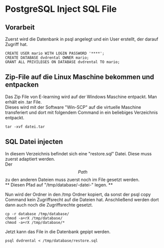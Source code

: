 # PostgreSQL Inject SQL File

## Vorarbeit
Zuerst wird die Datenbank in psql angelegt und ein User erstellt, der darauf Zugriff hat.

	CREATE USER mario WITH LOGIN PASSWORD '****';
	CREATE DATABASE dvdrental OWNER mario;
	GRANT ALL PRIVILEGES ON DATABASE dvdrental TO mario;
	
## Zip-File auf die Linux Maschine bekommen und entpacken
Das Zip File von E-learning wird auf der Windows Maschine entpackt. Man erhält ein .tar File.  
Dieses wird mit der Software "Win-SCP" auf die virtuelle Maschine transferiert und dort mit folgendem Command in ein beliebiges Verzeichnis entpackt.

	tar -xvf datei.tar
	
## SQL Datei injecten
In diesem Verzeichnis befindet sich eine "restore.sql" Datei. Diese muss zuerst adaptiert werden.  
Der $$Path$$ zu den anderen Dateien muss zuerst noch im File gesetzt werden.  
** Diesen Pfad auf "/tmp/database/-datei-" legen.  ** 

Nun wird der Ordner in den /tmp Ordner kopiert, da sonst der psql copy Command kein Zugriffsrecht auf die Dateien hat. Anschließend werden dort dann auch noch die Zugriffsrechte gesetzt.

	cp -r database /tmp/database/
	chmod -a+rX /tmp/database/
	chmod -a+rX /tmp/database/*
Jetzt kann das File in die Datenbank gepipt werden. 

	psql dvdrental < /tmp/database/restore.sql